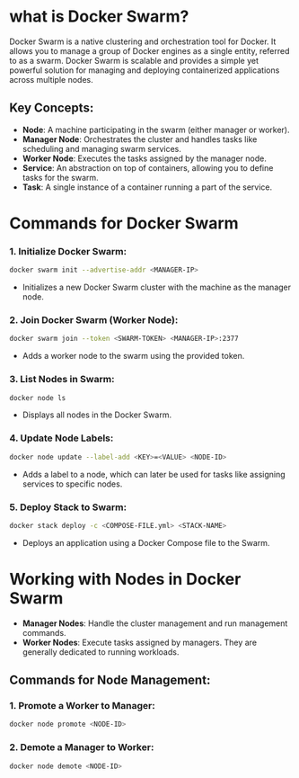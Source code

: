# what is Docker Swarm?

Docker Swarm is a native clustering and orchestration tool for Docker. It allows you to manage a group of Docker engines as a single entity, referred to as a swarm. Docker Swarm is scalable and provides a simple yet powerful solution for managing and deploying containerized applications across multiple nodes.

## Key Concepts:
- **Node**: A machine participating in the swarm (either manager or worker).
- **Manager Node**: Orchestrates the cluster and handles tasks like scheduling and managing swarm services.
- **Worker Node**: Executes the tasks assigned by the manager node.
- **Service**: An abstraction on top of containers, allowing you to define tasks for the swarm.
- **Task**: A single instance of a container running a part of the service.

# Commands for Docker Swarm

### 1. **Initialize Docker Swarm**:
   ```bash
   docker swarm init --advertise-addr <MANAGER-IP>
   ```
   - Initializes a new Docker Swarm cluster with the machine as the manager node.

### 2. **Join Docker Swarm** (Worker Node):
   ```bash
   docker swarm join --token <SWARM-TOKEN> <MANAGER-IP>:2377
   ```
   - Adds a worker node to the swarm using the provided token.

### 3. **List Nodes in Swarm**:
   ```bash
   docker node ls
   ```
   - Displays all nodes in the Docker Swarm.

### 4. **Update Node Labels**:
   ```bash
   docker node update --label-add <KEY>=<VALUE> <NODE-ID>
   ```
   - Adds a label to a node, which can later be used for tasks like assigning services to specific nodes.

### 5. **Deploy Stack to Swarm**:
   ```bash
   docker stack deploy -c <COMPOSE-FILE.yml> <STACK-NAME>
   ```
   - Deploys an application using a Docker Compose file to the Swarm.

# Working with Nodes in Docker Swarm

- **Manager Nodes**: Handle the cluster management and run management commands.
- **Worker Nodes**: Execute tasks assigned by managers. They are generally dedicated to running workloads.

## Commands for Node Management:
### 1. **Promote a Worker to Manager**:
   ```bash
   docker node promote <NODE-ID>
   ```
   
### 2. **Demote a Manager to Worker**:
   ```bash
   docker node demote <NODE-ID>
   ```

<!--stackedit_data:
eyJoaXN0b3J5IjpbLTExNzUwNDg0MThdfQ==
-->
